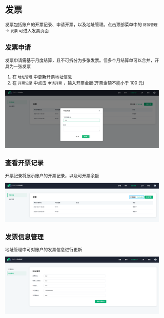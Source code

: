 # 发票

发票包括账户的开票记录、申请开票，以及地址管理。点击顶部菜单中的 `财务管理` -> `发票` 可进入发票页面



## 发票申请

发票申请需基于月度结算，且不可拆分为多张发票。但多个月结算单可以合并，开具为一张发票

1. 在 `地址管理` 中更新开票地址信息
2. 在 `开票记录` 中点击 `申请开票` ，输入开票金额(开票金额不能小于 100 元)

![invoices-create](./_assets/invoices-create.png)



## 查看开票记录

开票记录将展示账户的开票记录，以及可开票余额

![invoices](./_assets/invoices.png)



## 发票信息管理

地址管理中可对账户的发票信息进行更新

![invoices-profile](./_assets/invoices-profile.png)



